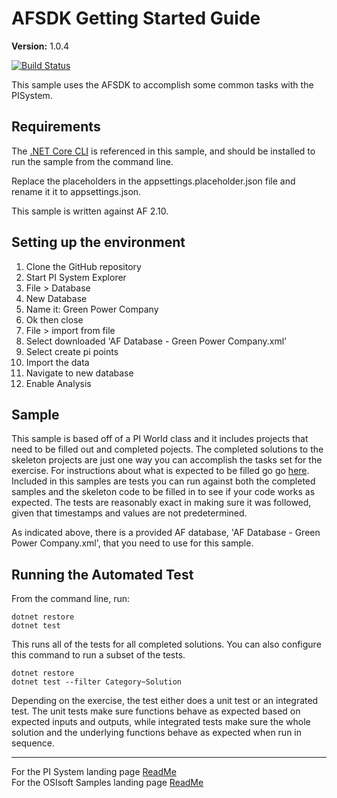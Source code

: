 # AFSDK Getting Started Guide

**Version:** 1.0.4

[![Build Status](https://dev.azure.com/osieng/engineering/_apis/build/status/product-readiness/PI-System/AF-SDK-Getting-Started-Guide?branchName=main)](https://dev.azure.com/osieng/engineering/_build/latest?definitionId=2251&branchName=main)

This sample uses the AFSDK to accomplish some common tasks with the PISystem.

## Requirements

The [.NET Core CLI](https://docs.microsoft.com/en-us/dotnet/core/tools/) is referenced in this sample, and should be installed to run the sample from the command line.

Replace the placeholders in the appsettings.placeholder.json file and rename it it to appsettings.json.

This sample is written against AF 2.10.

## Setting up the environment

1. Clone the GitHub repository
1. Start PI System Explorer
1. File > Database
1. New Database
1. Name it: Green Power Company
1. Ok then close
1. File > import from file
1. Select downloaded 'AF Database - Green Power Company.xml'
1. Select create pi points
1. Import the data
1. Navigate to new database
1. Enable Analysis

## Sample

This sample is based off of a PI World class and it includes projects that need to be filled out and completed pojects. The completed solutions to the skeleton projects are just one way you can accomplish the tasks set for the exercise. For instructions about what is expected to be filled go go [here](https://livelibrary.osisoft.com/LiveLibrary/web/pub.xql?c=t&action=home&pub=af-sdk-getting-started-v1&lang=en#addHistory=true&filename=GUID-781248C8-0952-4393-9F44-C9BFCDA54364.xml&docid=GUID-5EEFEEBC-A4EE-40D4-B8F9-21049E7F7C41&inner_id=&tid=&query=&scope=&resource=&toc=false&eventType=lcContent.loadDocGUID-5EEFEEBC-A4EE-40D4-B8F9-21049E7F7C41). Included in this samples are tests you can run against both the completed samples and the skeleton code to be filled in to see if your code works as expected. The tests are reasonably exact in making sure it was followed, given that timestamps and values are not predetermined.

As indicated above, there is a provided AF database, 'AF Database - Green Power Company.xml', that you need to use for this sample.

## Running the Automated Test

From the command line, run:

```shell
dotnet restore
dotnet test
```

This runs all of the tests for all completed solutions. You can also configure this command to run a subset of the tests.

```shell
dotnet restore
dotnet test --filter Category~Solution
```

Depending on the exercise, the test either does a unit test or an integrated test. The unit tests make sure functions behave as expected based on expected inputs and outputs, while integrated tests make sure the whole solution and the underlying functions behave as expected when run in sequence.

---

For the PI System landing page [ReadMe](https://github.com/osisoft/OSI-Samples-PI-System)  
For the OSIsoft Samples landing page [ReadMe](https://github.com/osisoft/OSI-Samples)
